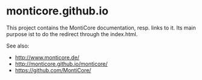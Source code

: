 # monticore.github.io
This project contains the MontiCore documentation, resp. links to it.
Its main purpose ist to do the redirect through the index.html.

See also: 
* http://www.monticore.de/
* http://monticore.github.io/monticore/
* https://github.com/MontiCore/
